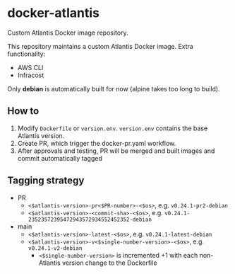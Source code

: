 # docker-atlantis
Custom Atlantis Docker image repository.

This repository maintains a custom Atlantis Docker image. 
Extra functionality:
- AWS CLI
- Infracost

Only **debian** is automatically built for now (alpine takes too long to build).

## How to
1. Modify `Dockerfile` or `version.env`. `version.env` contains the base Atlantis version.
2. Create PR, which trigger the docker-pr.yaml workflow.
3. After approvals and testing, PR will be merged and built images and commit automatically tagged

## Tagging strategy
- PR
  - `<$atlantis-version>-pr<$PR-number>-<$os>`, e.g. `v0.24.1-pr2-debian`
  - `<$atlantis-version>-<commit-sha>-<$os>`, e.g. `v0.24.1-23523572395472943572934552452352-debian`
- main
  - `<$atlantis-version>-latest-<$os>`, e.g. `v0.24.1-latest-debian`
  - `<$atlantis-version>-v<$single-number-version>-<$os>`, e.g. `v0.24.1-v2-debian`
    - `<$single-number-version>` is incremented +1 with each non-Atlantis version change to the Dockerfile